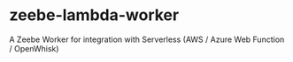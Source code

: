 # zeebe-lambda-worker
A Zeebe Worker for integration with Serverless (AWS / Azure Web Function / OpenWhisk)
